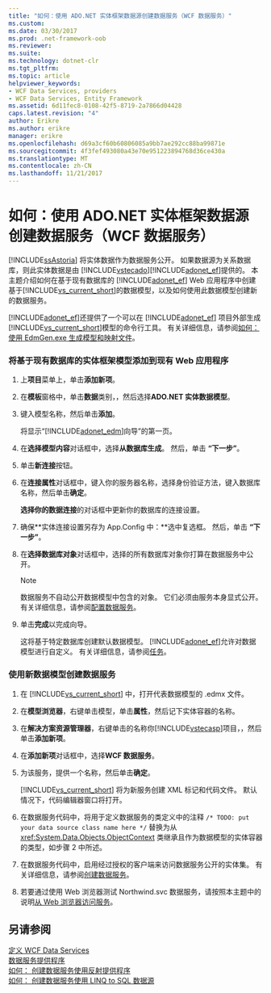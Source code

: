 ```yaml
---
title: "如何：使用 ADO.NET 实体框架数据源创建数据服务（WCF 数据服务）"
ms.custom: 
ms.date: 03/30/2017
ms.prod: .net-framework-oob
ms.reviewer: 
ms.suite: 
ms.technology: dotnet-clr
ms.tgt_pltfrm: 
ms.topic: article
helpviewer_keywords:
- WCF Data Services, providers
- WCF Data Services, Entity Framework
ms.assetid: 6d11fec8-0108-42f5-8719-2a7866d04428
caps.latest.revision: "4"
author: Erikre
ms.author: erikre
manager: erikre
ms.openlocfilehash: d69a3cf60b60806085a9bb7ae292cc88ba99871e
ms.sourcegitcommit: 4f3fef493080a43e70e951223894768d36ce430a
ms.translationtype: MT
ms.contentlocale: zh-CN
ms.lasthandoff: 11/21/2017
---
```

# <a name="how-to-create-a-data-service-using-an-adonet-entity-framework-data-source-wcf-data-services"></a>如何：使用 ADO.NET 实体框架数据源创建数据服务（WCF 数据服务）
[!INCLUDE[ssAstoria](../../../../includes/ssastoria-md.md)] 将实体数据作为数据服务公开。 如果数据源为关系数据库，则此实体数据是由 [!INCLUDE[vstecado](../../../../includes/vstecado-md.md)][!INCLUDE[adonet_ef](../../../../includes/adonet-ef-md.md)]提供的。 本主题介绍如何在基于现有数据库的 [!INCLUDE[adonet_ef](../../../../includes/adonet-ef-md.md)] Web 应用程序中创建基于[!INCLUDE[vs_current_short](../../../../includes/vs-current-short-md.md)]的数据模型，以及如何使用此数据模型创建新的数据服务。  
  
 [!INCLUDE[adonet_ef](../../../../includes/adonet-ef-md.md)]还提供了一个可以在 [!INCLUDE[adonet_ef](../../../../includes/adonet-ef-md.md)] 项目外部生成[!INCLUDE[vs_current_short](../../../../includes/vs-current-short-md.md)]模型的命令行工具。 有关详细信息，请参阅[如何： 使用 EdmGen.exe 生成模型和映射文件](../../../../docs/framework/data/adonet/ef/how-to-use-edmgen-exe-to-generate-the-model-and-mapping-files.md)。  
  
### <a name="to-add-an-entity-framework-model-that-is-based-on-an-existing-database-to-an-existing-web-application"></a>将基于现有数据库的实体框架模型添加到现有 Web 应用程序  
  
1.  上**项目**菜单上，单击**添加新项**。  
  
2.  在**模板**窗格中，单击**数据**类别，，然后选择**ADO.NET 实体数据模型**。  
  
3.  键入模型名称，然后单击**添加**。  
  
     将显示“[!INCLUDE[adonet_edm](../../../../includes/adonet-edm-md.md)]向导”的第一页。  
  
4.  在**选择模型内容**对话框中，选择**从数据库生成**。 然后，单击 **“下一步”**。  
  
5.  单击**新连接**按钮。  
  
6.  在**连接属性**对话框中，键入你的服务器名称，选择身份验证方法，键入数据库名称，然后单击**确定**。  
  
     **选择你的数据连接**的对话框中更新你的数据库的连接设置。  
  
7.  确保**实体连接设置另存为 App.Config 中：**选中复选框。 然后，单击 **“下一步”**。  
  
8.  在**选择数据库对象**对话框中，选择的所有数据库对象你打算在数据服务中公开。  
  
    > [!NOTE]
    >  数据服务不自动公开数据模型中包含的对象。 它们必须由服务本身显式公开。 有关详细信息，请参阅[配置数据服务](../../../../docs/framework/data/wcf/configuring-the-data-service-wcf-data-services.md)。  
  
9. 单击**完成**以完成向导。  
  
     这将基于特定数据库创建默认数据模型。 [!INCLUDE[adonet_ef](../../../../includes/adonet-ef-md.md)]允许对数据模型进行自定义。 有关详细信息，请参阅[任务](http://msdn.microsoft.com/en-us/7166f1f1-4de8-4bd4-86b5-5e20a2ebaccb)。  
  
### <a name="to-create-the-data-service-by-using-the-new-data-model"></a>使用新数据模型创建数据服务  
  
1.  在 [!INCLUDE[vs_current_short](../../../../includes/vs-current-short-md.md)] 中，打开代表数据模型的 .edmx 文件。  
  
2.  在**模型浏览器**，右键单击模型，单击**属性**，然后记下实体容器的名称。  
  
3.  在**解决方案资源管理器**，右键单击的名称你[!INCLUDE[vstecasp](../../../../includes/vstecasp-md.md)]项目，，然后单击**添加新项**。  
  
4.  在**添加新项**对话框中，选择**WCF 数据服务**。  
  
5.  为该服务，提供一个名称，然后单击**确定**。  
  
     [!INCLUDE[vs_current_short](../../../../includes/vs-current-short-md.md)] 将为新服务创建 XML 标记和代码文件。 默认情况下，代码编辑器窗口将打开。  
  
6.  在数据服务代码中，将用于定义数据服务的类定义中的注释 `/* TODO: put your data source class name here */` 替换为从 <xref:System.Data.Objects.ObjectContext> 类继承且作为数据模型的实体容器的类型，如步骤 2 中所述。  
  
7.  在数据服务代码中，启用经过授权的客户端来访问数据服务公开的实体集。 有关详细信息，请参阅[创建数据服务](../../../../docs/framework/data/wcf/creating-the-data-service.md)。  
  
8.  若要通过使用 Web 浏览器测试 Northwind.svc 数据服务，请按照本主题中的说明[从 Web 浏览器访问服务](../../../../docs/framework/data/wcf/accessing-the-service-from-a-web-browser-wcf-data-services-quickstart.md)。  
  
## <a name="see-also"></a>另请参阅  
 [定义 WCF Data Services](../../../../docs/framework/data/wcf/defining-wcf-data-services.md)  
 [数据服务提供程序](../../../../docs/framework/data/wcf/data-services-providers-wcf-data-services.md)  
 [如何： 创建数据服务使用反射提供程序](../../../../docs/framework/data/wcf/create-a-data-service-using-rp-wcf-data-services.md)  
 [如何： 创建数据服务使用 LINQ to SQL 数据源](../../../../docs/framework/data/wcf/create-a-data-service-using-linq-to-sql-wcf.md)
